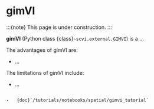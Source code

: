 # gimVI

:::{note}
This page is under construction.
:::

**gimVI** (Python class {class}`~scvi.external.GIMVI`) is a ...

The advantages of gimVI are:

-   ...

The limitations of gimVI include:

-   ...

```{topic} Tutorials:

-   {doc}`/tutorials/notebooks/spatial/gimvi_tutorial`
```
